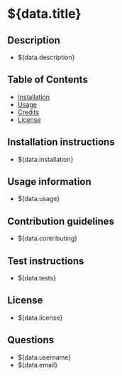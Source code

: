 # ${data.title}

## Description
- ${data.description}

## Table of Contents
- [Installation](#installation)
- [Usage](#usage)
- [Credits](#credits)
- [License](#license)

## Installation instructions
- ${data.installation}

## Usage information
- ${data.usage}

## Contribution guidelines
- ${data.contributing}

## Test instructions
- ${data.tests}

## License
- ${data.license}

## Questions
- ${data.username}
- ${data.email}

